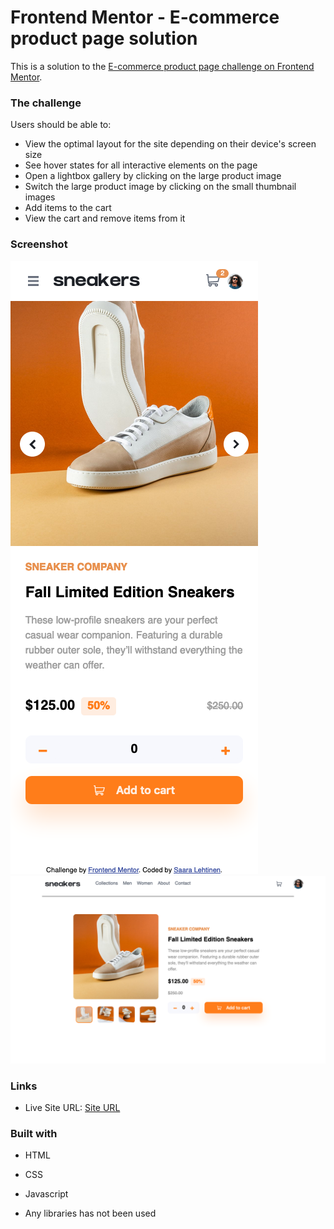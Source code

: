 # Frontend Mentor - E-commerce product page solution

This is a solution to the [E-commerce product page challenge on Frontend Mentor](https://www.frontendmentor.io/challenges/ecommerce-product-page-UPsZ9MJp6).

### The challenge

Users should be able to:

- View the optimal layout for the site depending on their device's screen size
- See hover states for all interactive elements on the page
- Open a lightbox gallery by clicking on the large product image
- Switch the large product image by clicking on the small thumbnail images
- Add items to the cart
- View the cart and remove items from it

### Screenshot

![Mobile view](./images/mobile-view.png)
![Mobile view](./images/desktop-view.png)

### Links

- Live Site URL: [Site URL](https://e-commerce-product-page-xi.vercel.app/)

### Built with

- HTML
- CSS
- Javascript

- Any libraries has not been used

